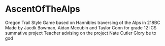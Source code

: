 # AscentOfTheAlps
Oregon Trail Style Game based on Hannibles traversing of the Alps in 218BC
Made by Jacdk Bowman, Aidan Mccubin and Taylor Conn for grade 12 ICS summative project
Teacher advising on the project Nate Cutler
Glory be to god 
